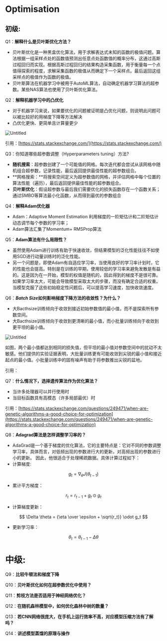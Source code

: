 # Optimisation

## 初级:

Q1：**解释什么是贝叶斯优化方法？**

- 贝叶斯优化是一种黑盒优化算法，用于求解表达式未知的函数的极值问题。算法根据一组采样点处的函数值预测出任意点处函数值的概率分布，这通过高斯过程回归而实现。根据高斯过程回归的结果构造采集函数，用于衡量每一个点值得探索的程度，求解采集函数的极值从而确定下一个采样点。最后返回这组采样点的极值作为函数的极值。
- 贝叶斯算法在机器学习中被用于AutoML算法，自动确定机器学习算法的超参数。某些NAS算法也使用了贝叶斯优化算法。

Q2：**解释机器学习中的凸优化**

- 对于机器学习来说，如果要优化的问题被证明是凸优化问题，则说明此问题可以被比较好的用梯度下降等方法解决
- 凸优化更快、更简单且计算量更少

![Untitled](Optimisation%200ac16f5c3b844d53a67b6c09c22455aa/Untitled.png)

引用：[https://stats.stackexchange.com/](https://stats.stackexchange.com/)

Q3：你知道哪些超参数调整（Hyperparameters tuning）方法?

- **随机搜索**：超参数创建了一个可能值的网格。每次迭代都会尝试从该网格中随机组合超参数，记录性能，最后返回提供最佳性能的超参数组合。
- **网格搜索：**将搜索空间定义为超参数值的网格，并评估网格中每个位置的算法性能（遍历），最后返回提供最佳性能的超参数组合。
- **贝叶斯优化**：假设超参数与最后我们需要优化的损失函数存在一个函数关系；通过SMBO等算法最小化函数，从而得到最优的参数组合

Q4：**解释Adam优化器**

- Adam：Adaptive Moment Estimation 利用梯度的一阶矩估计和二阶矩估计动态调节每个参数的学习率；
- Adam算法汇集了Momentum+ RMSProp算法

Q5：**Adam算法有什么局限性？**

- 虽然使用Adam进行训练有助于快速收敛，但结果模型的泛化性能往往不如使用SGD进行动量训练时的泛化性能。
- 另一个问题是，即使Adam有自适应学习率，当使用良好的学习率计划时，它的性能也会提高。特别是在训练的早期，使用较低的学习率来避免发散是有益的。这是因为在一开始，模型的权值是随机的，因此得到的梯度不是很可靠。如果学习率太大，可能会导致模型采取太大的步骤，而没有确定合适的权重。当模型克服了这些初始稳定性问题后，可以提高学习速度，加快收敛速度。

Q6：***Batch Size*如何影响梯度下降方法的收敛性？为什么？**

- 大Bacthsize训练倾向于收敛到接近初始参数值的最小值，而不是探索所有参数空间。
- 大Bacthsize训练倾向于收敛到更清晰的最小值，而小批量训练倾向于收敛到更平坦的最小值。

![Untitled](Optimisation%200ac16f5c3b844d53a67b6c09c22455aa/Untitled%201.png)

如图，两个最小值都达到相同的损失值，但平坦的最小值对参数空间中的扰动不太敏感。他们提供的实验证据表明，大批量训练更有可能收敛到尖锐的最小值和接近起点的最小值。小批量训练中的固有噪声有助于将参数推出尖锐的盆地。

引用：

Q7：**什么情况下，选择遗传算法作为优化算法？**

- 当许多处理器可以并行使用时
- 当目标函数具有高模态（许多局部最优）时

引用：[https://stats.stackexchange.com/questions/249471/when-are-genetic-algorithms-a-good-choice-for-optimization](https://stats.stackexchange.com/questions/249471/when-are-genetic-algorithms-a-good-choice-for-optimization)

Q8：**Adagrad算法是怎样调整学习率的？**

- AdaGrad是一个基于梯度的优化算法，它的主要特点是：它对不同的参数调整学习率，具体而言，对低频出现的参数进行大的更新，对高频出现的参数进行小的更新。 因此，他很适合于处理稀疏数据。具体计算过程如下：
- 计算梯度:

$$
g_t = \nabla_\theta J(\theta_{t-1})
$$

- 累计平方梯度：

$$
r_t = r_{t-1} + g_t \odot g_t
$$

- 计算梯度更新：

$$
\Delta \theta = {\eta \over \epsilon + \sqrt{r_t}} \odot g_t
$$

- 更新学习率：

$$
\theta_t=\theta_{t-1} - \Delta \theta
$$

# 中级:

Q9：**比较牛顿法和梯度下降**

Q10：**贝叶斯优化如何在超参数优化中使用？**

Q11：**剪枝方法是否适用于神经网络优化？**

Q12：**在随机森林模型中，如何优化森林中树的数量？**

Q13：****若CNN网络很庞大，在手机上运行效率不高，对应模型压缩方法有了解吗？****

Q14：**讲述模型蒸馏的原理与操作**